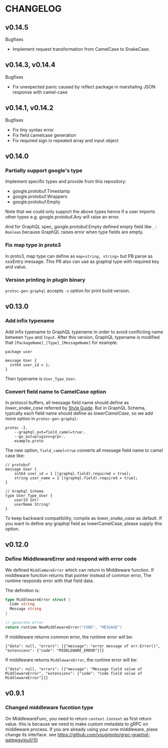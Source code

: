 # CHANGELOG

## v0.14.5

Bugfixes

- Implement request transformation from CamelCase to SnakeCase.

## v0.14.3, v0.14.4

Bugfixes

- Fix unexpected panic caused by reflect package in marshaling JSON response with camel-case

## v0.14.1, v0.14.2

Bugfixes

- Fix tiny syntax error
- Fix field camelcase generation
- Fix required sign in repeated array and input object

## v0.14.0

### Partially support google's type

Implement specific types and provide from this repository:

- google.protobuf.Timestamp
- google.protobuf.Wrappers
- google.protobuf.Empty

Note that we could only support the above types hence if a user imports other types e.g. google.protobuf.Any will raise an error.

And for GraphQL spec, google.protobuf.Empty defined empty field like `_: Boolean` because GraphQL raises error when type fields are empty.

### Fix map type in proto3

In proto3, map type can define as `map<string, string>` but PB parse as xxxEntry message. This PR also can use as graphql type with required key and value.

### Version printing in plugin binary

`protoc-gen-graphql` accepts `-v` option for print build version.

## v0.13.0

### Add infix typename

Add infix typename to GraphQL typename in order to avoid conflicting name between `Type` and `Input`.
After this version, GraphQL typename is modified that `[PackageName]_[Type]_[MessageName]` for example:

```
package user

message User {
  int64 user_id = 1;
}
```

Then typename is `User_Type_User`.

### Convert field name to CamelCase option

In protocol buffers, all message field name should define as *lower_snake_case* referred by [Style Guide](https://developers.google.com/protocol-buffers/docs/style#message_and_field_names). But in GraphQL Schema, typically each field name should define as *lowerCamelCase*, so we add more option in `protoc-gen-graphql`:

```shell
protoc -I.
    --graphql_out=field_camel=true:.
    --go_out=plugins=grpc:.
    example.proto
```

The new option, `field_camel=true` converts all message field name to camel case like:

```
// protobuf
message User {
    int64 user_id = 1 [(graphql.field).required = true];
    string user_name = 2 [(graphql.field).required = true];
}

// Graphql Schema
type User_Type_User {
    userId Int!
    userName String!
}
```

To keep backward compatibility, compile as *lower_snake_case* as default. If you want to define any graphql field as lowerCamelCase, please supply this option.

## v0.12.0

### Define MiddlewareError and respond with error code

We defined `MiddleWareError` which can return in Middleware function. If middleware function returns that pointer instead of common error,
The runtime responds error with that field data.

The definition is:

```go
type MiddlewareError struct {
  Code string
  Message string
}

// generate error
return runtime.NewMiddlewareError("CODE", "MESSAGE")
```

If middleware returns common error, the runtime error will be:

```
{"data": null, "errors": [{"message": "error message of err.Error()", "extensions": {"code": "MIDDLEWARE_ERROR"}]}
```

If middleware returns `MiddlewareError`, the runtime error will be:

```
{"data": null, "errors": [{"message": "Message field value of MiddlewareError", "extensions": {"code": "Code field value of MiddlewareError"}]}
```


## v0.9.1

### Changed middleware fucntion type

On MiddlewareFunc, you need to return `context.Context` as first return value. this is because we need to make custom metadata to gRPC on middleware process.
If you are already using your onw middleware, plase change its interface. see https://github.com/ysugimoto/grpc-graphql-gateway/pull/10
